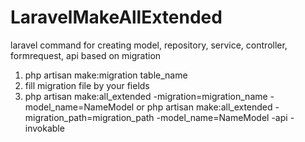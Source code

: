 # LaravelMakeAllExtended
laravel command for creating model, repository, service, controller, formrequest, api based on migration

1. php artisan make:migration table_name
2. fill migration file by your fields
3. php artisan make:all_extended -migration=migration_name -model_name=NameModel
    or
    php artisan make:all_extended -migration_path=migration_path -model_name=NameModel
    -api
    -invokable
